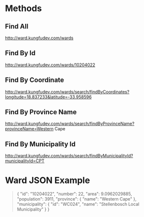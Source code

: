 
Methods
=======

Find All
--------
http://ward.kungfudev.com/wards

Find By Id
----------
http://ward.kungfudev.com/wards/10204022

Find By Coordinate
------------------
http://ward.kungfudev.com/wards/search/findByCoordinates?longitude=18.837233&latitude=-33.958596

Find By Province Name
---------------------
http://ward.kungfudev.com/wards/search/findByProvinceName?provinceName=Western Cape

Find By Municipality Id
-----------------------
http://ward.kungfudev.com/wards/search/findByMunicipalityId?municipalityId=CPT

Ward JSON Example
=================

> {
>     "id": "10204022",
>     "number": 22,
>     "area": 9.0962029885,
>     "population": 3911,
>     "province": {
>         "name": "Western Cape"
>     },
>     "municipality": {
>         "id": "WC024",
>         "name": "Stellenbosch Local Municipality"
>     }
> }